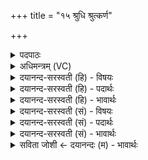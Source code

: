 +++
title = "१५ श्रुधि श्रुत्कर्ण"

+++
<details><summary>पदपाठः</summary>

श्रु॒धि। श्रु॒त्क॒र्णेति॑ श्रुत्ऽकर्ण। वह्नि॑भि॒रिति॒ वह्नि॑ऽभिः। दे॒वैः। अ॒ग्ने॒। स॒याव॑भि॒रिति॑ स॒याव॑ऽभिः। आ। सी॒द॒न्तु॒। ब॒र्हिषि॑। मि॒त्रः। अ॒र्य्य॒मा। प्रा॒त॒र्यावा॑णः। प्रा॒त॒र्यावा॑न॒ इति॑ प्रातः॒ऽयावा॑नः। अ॒ध्व॒रम्। १५।
</details>

<details><summary>अधिमन्त्रम् (VC)</summary>

- अग्निर्देवता
- प्रस्कण्व ऋषिः
- बृहती
- मध्यमः
</details>

<details><summary>दयानन्द-सरस्वती (हि) - विषयः</summary>

अब राजधर्म विषय को अगले मन्त्र में कहा है ॥
</details>

<details><summary>दयानन्द-सरस्वती (हि) - पदार्थः</summary>

पदार्थान्वयभाषाः -  हे (श्रुत्कर्ण) अर्थियों के वचनों को सुननेहारे (अग्ने) अग्नि के तुल्य वर्त्तमान तेजस्वी विद्वन् ! वा राजन् ! आप (सयावभिः) जो साथ चलते उन (वह्निभिः) कार्यों का निर्वाह करनेहारे (देवैः) विद्वानों के साथ (अध्वरम्) रक्षा के योग्य राज्य के व्यवहार को (श्रुधि) सुनिये तथा (प्रातर्यावाणः) प्रातःकाल राजकार्यों को प्राप्त करनेहारे (मित्रः) पक्षपातरहित सबका मित्र और (अर्यमा) वैश्य या अपने अधिष्ठाताओं को यथार्थ माननेवाला ये सब (बर्हिषि) अन्तरिक्ष के तुल्य सभा में (आ, सीदन्तु) अच्छे प्रकार बैठें ॥१५ ॥
</details>

<details><summary>दयानन्द-सरस्वती (हि) - भावार्थः</summary>

भावार्थभाषाः -  सभापति राजा को चाहिये कि अच्छे परीक्षित मन्त्रियों को स्वीकार कर उनके साथ सभा में बैठ विवाद करनेवालों के वचन सुन के उन पर विचार कर यथार्थ न्याय करे ॥१५ ॥
</details>

<details><summary>दयानन्द-सरस्वती (सं) - विषयः</summary>

अथ राजधर्मविषयमाह ॥
</details>

<details><summary>दयानन्द-सरस्वती (सं) - पदार्थः</summary>

पदार्थान्वयभाषाः -  हे श्रुत्कर्णाग्ने ! सयावभिर्वह्निभिर्देवैः सहाध्वरं श्रुधि। प्रातर्यावाणो मित्रोऽर्यमा च बर्हिष्यासीदन्तु ॥१५ ॥
</details>

<details><summary>दयानन्द-सरस्वती (सं) - भावार्थः</summary>

भावार्थभाषाः -  सभापतिना राज्ञा सुपरीक्षितानमात्यान् स्वीकृत्य तैः सह सदसि स्थित्वा विवदमानवचांसि श्रुत्वा समीक्ष्य यथार्थो न्यायः कर्त्तव्यः ॥१५ ॥
</details>

<details><summary>सविता जोशी ← दयानन्दः (म) - भावार्थः</summary>

भावार्थभाषाः -  राजाने परीक्षा करून मंत्री नेमावे. त्यांच्या समवेत सभा घ्याव्यात. विवाद करणाऱ्यांचे बोलणे ऐकून त्याच्यावर विचार करावा व यथार्थ न्याय द्यावा.
</details>